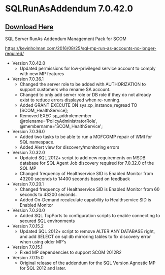 # SQLRunAsAddendum 7.0.42.0

## [Download Here][Download]

[Download]: https://github.com/thekevinholman/SQLRunAsAddendum/archive/refs/heads/master.zip

SQL Server RunAs Addendum Management Pack for SCOM

https://kevinholman.com/2016/08/25/sql-mp-run-as-accounts-no-longer-required/

* Version 7.0.42.0
  * Updated permissions for low-privileged service account to comply with new MP features
* Version 7.0.36.1
  * Changed the server role to be added with AUTHORIZATION to support customers who rename SA account.
  * Changed to only add server role or DB role if they do not already exist to reduce errors displayed when re-running.
  * Added GRANT EXECUTE ON sys.xp_instance_regread TO [SCOM_HealthService];
  * Removed EXEC sp_addrolemember @rolename='PolicyAdministratorRole', @membername='SCOM_HealthService';
* Version 7.0.36.0
  * Added two tasks to be able to run a MOFCOMP repair of WMI for SQL namespace.
  * Added Alert view for discovery/monitoring errors
* Version 7.0.32.0
  * Updated SQL 2012+ script to add new requirements on MSDB database for SQL Agent Job discovery required for 7.0.32.0 of the SQL MP
  * Changed frequency of Healthservice SID is Enabled Monitor from 43200 seconds to 14400 seconds based on feedback
* Version 7.0.20.1
  * Changed frequency of Healthservice SID is Enabled Monitor from 60 seconds to 43200 seconds.
  * Added On-Demand recalculate capability to Healthservice SID is Enabled Monitor
* Version 7.0.20.0
  * Added SQL TcpPorts to configuration scripts to enable connecting to secured SQL environments
* Version 7.0.15.2
  * Updated SQL 2012+ script to remove ALTER ANY DATABASE right, and add SELECT on sql db mirroring tables to fix discovery error when using older MP's
* Version 7.0.15.1
  * Fixed MP dependencies to support SCOM 2012R2
* Version 7.0.15.0
  * Original release of the addendum for the SQL Version Agnostic MP for SQL 2012 and later.
